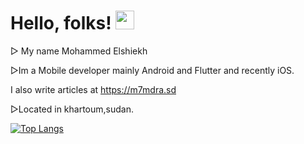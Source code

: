 # Hello, folks! <img src="https://raw.githubusercontent.com/MartinHeinz/MartinHeinz/master/wave.gif" width="30px">
▻ My name Mohammed Elshiekh 

▻Im a Mobile developer mainly Android and Flutter and recently iOS.

I also write articles at https://m7mdra.sd


▻Located in khartoum,sudan.

[![Top Langs](https://github-readme-stats.vercel.app/api/top-langs/?username=m7mdra&layout=compact&hide=javascript,html,css,scss,ruby,cmake&langs_count=6)](https://github.com/anuraghazra/github-readme-stats)

